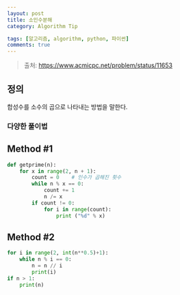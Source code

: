 ```yaml
---
layout: post
title: 소인수분해 
category: Algorithm Tip

tags: [알고리즘, algorithm, python, 파이썬]
comments: true
---
```


> 출처: https://www.acmicpc.net/problem/status/11653

## 정의
합성수를 소수의 곱으로 나타내는 방법을 말한다.

### 다양한 풀이법

## Method #1

```python
def getprime(n):
    for x in range(2, n + 1):
        count = 0    # 인수가 곱해진 횟수
        while n % x == 0:
            count += 1
            n /= x
        if count != 0:
            for i in range(count):
                print ("%d" % x)
```

## Method #2

```python
for i in range(2, int(n**0.5)+1):
    while n % i == 0:
        n = n // i
        print(i)
if n > 1:
    print(n)
```